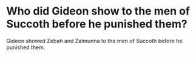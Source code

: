 # Who did Gideon show to the men of Succoth before he punished them?

Gideon showed Zebah and Zalmunna to the men of Succoth before he punished them.
